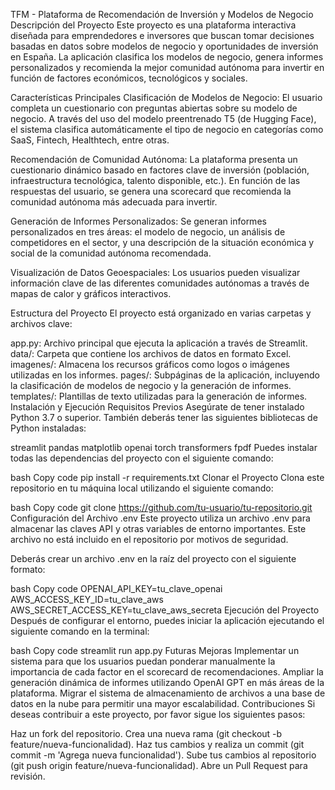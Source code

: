 TFM - Plataforma de Recomendación de Inversión y Modelos de Negocio
Descripción del Proyecto
Este proyecto es una plataforma interactiva diseñada para emprendedores e inversores que buscan tomar decisiones basadas en datos sobre modelos de negocio y oportunidades de inversión en España. La aplicación clasifica los modelos de negocio, genera informes personalizados y recomienda la mejor comunidad autónoma para invertir en función de factores económicos, tecnológicos y sociales.

Características Principales
Clasificación de Modelos de Negocio: El usuario completa un cuestionario con preguntas abiertas sobre su modelo de negocio. A través del uso del modelo preentrenado T5 (de Hugging Face), el sistema clasifica automáticamente el tipo de negocio en categorías como SaaS, Fintech, Healthtech, entre otras.

Recomendación de Comunidad Autónoma: La plataforma presenta un cuestionario dinámico basado en factores clave de inversión (población, infraestructura tecnológica, talento disponible, etc.). En función de las respuestas del usuario, se genera una scorecard que recomienda la comunidad autónoma más adecuada para invertir.

Generación de Informes Personalizados: Se generan informes personalizados en tres áreas: el modelo de negocio, un análisis de competidores en el sector, y una descripción de la situación económica y social de la comunidad autónoma recomendada.

Visualización de Datos Geoespaciales: Los usuarios pueden visualizar información clave de las diferentes comunidades autónomas a través de mapas de calor y gráficos interactivos.

Estructura del Proyecto
El proyecto está organizado en varias carpetas y archivos clave:

app.py: Archivo principal que ejecuta la aplicación a través de Streamlit.
data/: Carpeta que contiene los archivos de datos en formato Excel.
imagenes/: Almacena los recursos gráficos como logos o imágenes utilizadas en los informes.
pages/: Subpáginas de la aplicación, incluyendo la clasificación de modelos de negocio y la generación de informes.
templates/: Plantillas de texto utilizadas para la generación de informes.
Instalación y Ejecución
Requisitos Previos
Asegúrate de tener instalado Python 3.7 o superior. También deberás tener las siguientes bibliotecas de Python instaladas:

streamlit
pandas
matplotlib
openai
torch
transformers
fpdf
Puedes instalar todas las dependencias del proyecto con el siguiente comando:

bash
Copy code
pip install -r requirements.txt
Clonar el Proyecto
Clona este repositorio en tu máquina local utilizando el siguiente comando:

bash
Copy code
git clone https://github.com/tu-usuario/tu-repositorio.git
Configuración del Archivo .env
Este proyecto utiliza un archivo .env para almacenar las claves API y otras variables de entorno importantes. Este archivo no está incluido en el repositorio por motivos de seguridad.

Deberás crear un archivo .env en la raíz del proyecto con el siguiente formato:

bash
Copy code
OPENAI_API_KEY=tu_clave_openai
AWS_ACCESS_KEY_ID=tu_clave_aws
AWS_SECRET_ACCESS_KEY=tu_clave_aws_secreta
Ejecución del Proyecto
Después de configurar el entorno, puedes iniciar la aplicación ejecutando el siguiente comando en la terminal:

bash
Copy code
streamlit run app.py
Futuras Mejoras
Implementar un sistema para que los usuarios puedan ponderar manualmente la importancia de cada factor en el scorecard de recomendaciones.
Ampliar la generación dinámica de informes utilizando OpenAI GPT en más áreas de la plataforma.
Migrar el sistema de almacenamiento de archivos a una base de datos en la nube para permitir una mayor escalabilidad.
Contribuciones
Si deseas contribuir a este proyecto, por favor sigue los siguientes pasos:

Haz un fork del repositorio.
Crea una nueva rama (git checkout -b feature/nueva-funcionalidad).
Haz tus cambios y realiza un commit (git commit -m 'Agrega nueva funcionalidad').
Sube tus cambios al repositorio (git push origin feature/nueva-funcionalidad).
Abre un Pull Request para revisión.
